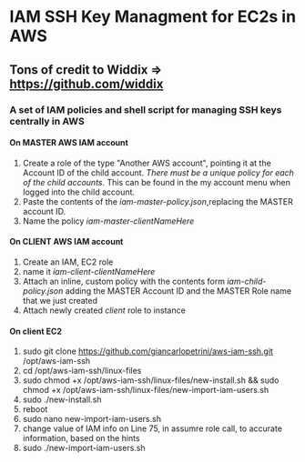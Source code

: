# IAM SSH Key Managment for EC2s in AWS

## Tons of credit to Widdix => https://github.com/widdix

### A set of IAM policies and shell script for managing SSH keys centrally in AWS

#### On MASTER AWS IAM account
1. Create a role of the type "Another AWS account", pointing it at the Account ID of the child account. _There must be a unique policy for each of the child accounts._ This can be found in the my account menu when logged into the child account.
2. Paste the contents of the _iam-master-policy.json_,replacing the MASTER account ID.
3. Name the policy _iam-master-clientNameHere_

#### On CLIENT AWS IAM account
1. Create an IAM, EC2 role
2. name it _iam-client-clientNameHere_
3. Attach an inline, custom policy with the contents form _iam-child-policy.json_ adding the MASTER Account ID and the MASTER Role name that we just created
4. Attach newly created _client_ role to instance

#### On client EC2
1. sudo git clone https://github.com/giancarlopetrini/aws-iam-ssh.git /opt/aws-iam-ssh
2. cd /opt/aws-iam-ssh/linux-files
3. sudo chmod +x /opt/aws-iam-ssh/linux-files/new-install.sh && sudo chmod +x /opt/aws-iam-ssh/linux-files/new-import-iam-users.sh
4. sudo ./new-install.sh
5. reboot
6. sudo nano new-import-iam-users.sh
7. change value of IAM info on Line 75, in assumre role call, to accurate information, based on the hints
8. sudo ./new-import-iam-users.sh
